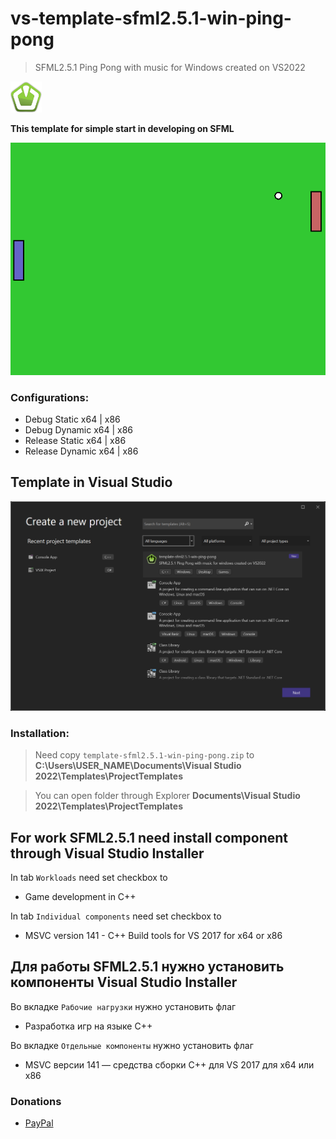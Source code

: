 # vs-template-sfml2.5.1-win-ping-pong

> SFML2.5.1 Ping Pong with music for Windows created on VS2022

 <img src="docs/SFML_LOGO.png" width="50" height="50">

**This template for simple start in developing on SFML** 

![](docs/PingPongExample.png "")

### Configurations:
- Debug Static x64 | x86
- Debug Dynamic x64 | x86
- Release Static x64 | x86
- Release Dynamic x64 | x86

## Template in Visual Studio
![](docs/PreviewImage.png "")

### Installation:
> Need copy `template-sfml2.5.1-win-ping-pong.zip` to 
> **C:\Users\USER_NAME\Documents\Visual Studio 2022\Templates\ProjectTemplates**

> You can open folder through Explorer **Documents\Visual Studio 2022\Templates\ProjectTemplates**

## For work SFML2.5.1 need install component through Visual Studio Installer

In tab `Workloads` need set checkbox to
- Game development in C++

In tab `Individual components` need set checkbox to
- MSVC version 141 - C++ Build tools for VS 2017 for x64 or x86

## Для работы SFML2.5.1 нужно установить компоненты Visual Studio Installer

Во вкладке `Рабочие нагрузки` нужно установить флаг
- Разработка игр на языке C++

Во вкладке `Отдельные компоненты` нужно установить флаг
- MSVC версии 141 — средства сборки C++ для VS 2017 для x64 или x86


### Donations
* [PayPal](https://www.paypal.com/paypalme/dmitriy3342)
